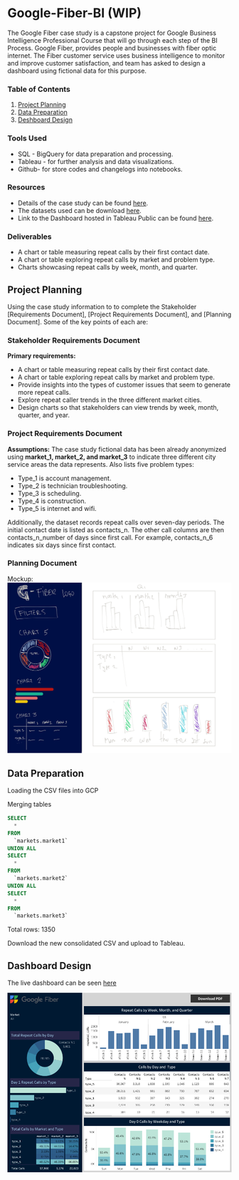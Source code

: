 # Google-Fiber-BI (WIP)

The Google Fiber case study  is a capstone project for Google Business Intelligence Professional Course that will go through each step of the BI Process. Google Fiber, provides people and businesses with fiber optic internet. The Fiber customer service uses business intelligence to monitor and improve customer satisfaction, and team has asked to design a dashboard using fictional data for this purpose.

### Table of Contents

1. [Project Planning](https://github.com/SCantergiani/Google-Data-Analytics-Certificate/blob/main/SQL%20&%20Power%20BI%20Version/SQL%20&%20Power%20BI%20Version.md#ask)
2. [Data Preparation](https://github.com/SCantergiani/Google-Data-Analytics-Certificate/blob/main/SQL%20&%20Power%20BI%20Version/SQL%20&%20Power%20BI%20Version.md#prepare)
3. [Deshboard Design](https://github.com/SCantergiani/Google-Data-Analytics-Certificate/blob/main/SQL%20&%20Power%20BI%20Version/SQL%20&%20Power%20BI%20Version.md#process)

### Tools Used

* SQL - BigQuery for data preparation and processing.
* Tableau - for further analysis and data visualizations.
* Github- for store codes and changelogs into notebooks.

### Resources

* Details of the case study can be found [here](https://github.com/SCantergiani/Google-Fiber-BI/blob/main/Docs/GOOGLE%20FIBER%20CASE%20STUDY.pdf).
* The datasets used can be download [here](https://github.com/SCantergiani/Google-Fiber-BI/tree/main/Files).
* Link to the Dashboard hosted in Tableau Public can be found [here](https://public.tableau.com/views/GoogleFiber/Dashboard?:language=en-US&:display_count=n&:origin=viz_share_link).

### Deliverables

*	A chart or table measuring repeat calls by their first contact date.
*	A chart or table exploring repeat calls by market and problem type.
*	Charts showcasing repeat calls by week, month, and quarter.


## Project Planning

Using the case study information to to complete the Stakeholder [Requirements Document], [Project Requirements Document], and [Planning Document]. Some of the key points of each are:

### Stakeholder Requirements Document

**Primary requirements:**

* A chart or table measuring repeat calls by their first contact date.
* A chart or table exploring repeat calls by market and problem type.
* Provide insights into the types of customer issues that seem to generate more repeat 
calls.
* Explore repeat caller trends in the three different market cities.
* Design charts so that stakeholders can view trends by week, month, quarter, and year.

### Project Requirements Document

**Assumptions:** The case study fictional data has been already anonymized using **market_1, 
market_2, and market_3** to indicate three different city service areas the data represents. Also 
lists five problem types:

* Type_1 is account management.
* Type_2 is technician troubleshooting.
* Type_3 is scheduling.
* Type_4 is construction.
* Type_5 is internet and wifi.

Additionally, the dataset records repeat calls over seven-day periods. The initial contact date is 
listed as contacts_n. The other call columns are then contacts_n_number of days since first call. 
For example, contacts_n_6 indicates six days since first contact.

### Planning Document

Mockup:
[![](Images/mockup.jpg)](https://github.com/SCantergiani/Google-Fiber-BI#google-fiber-bi)

## Data Preparation

Loading the CSV files into GCP

Merging tables

```sql
SELECT
  *
FROM
  `markets.market1`
UNION ALL
SELECT
  *
FROM
  `markets.market2`
UNION ALL
SELECT
  *
FROM
  `markets.market3`
```

Total rows: 1350

Download the new consolidated CSV and upload to Tableau.

## Dashboard Design

The live dashboard can be seen [here](https://public.tableau.com/views/GoogleFiber/Dashboard?:language=en-US&publish=yes&:display_count=n&:origin=viz_share_link)
<!-- 1) Load the relevant data into Tableau -->
<!-- 2) Make problem type chart and change name to reflect the problems (Count distinct contacts N) -->

[![](Images/Dashboard.png)](https://github.com/SCantergiani/Google-Fiber-BI#google-fiber-bi)
